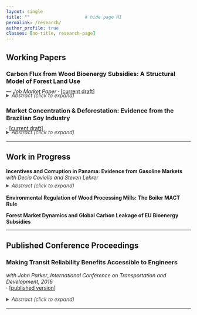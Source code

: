 ```yaml
---
layout: single
title: ""                     # hide page H1
permalink: /research/
author_profile: true
classes: [no-title, research-page]
---
```


## Working Papers

### Carbon Flux from Wood Bioenergy Subsidies: A Structural Model of Forest Land Use  
<p style="margin: -0.50rem 0 0.20rem 0; font-weight: 400;">— <em>Job Market Paper</em> · [<a href="/assets/jmp_bioenergy.pdf" target="_blank" rel="noopener noreferrer">current draft</a>]</p>
<details style="margin: -0.55rem 0 1.00rem 0; padding-top: 0; border-top: 0;">
  <summary style="font-weight: 400; color: #444;"><em>Abstract (click to expand)</em></summary>
Wood bioenergy offers one path to reduce carbon emissions from fossil energy and has become an important energy source in the U.K. and EU-27, driven largely by subsidies. At the smokestack, burning wood emits more CO<sub>2</sub> than coal, so any climate benefit depends on its impact on forest carbon flux. I study the effects of these subsidies on forests in the U.S. South, the world’s main export region of wood bioenergy, to assess whether they have delivered climate benefits. I develop a dynamic structural model which unifies land use and harvesting decisions while incorporating local oligopsony power of mills over landowners. The model is estimated on a panel of 5.1 million land plots built from remote sensing data on land use, tree harvesting, and forest biomass accumulation. The results show most exported wood comes from new harvests without offsetting increases in planting rates, leading to net deforestation, lower forest carbon stocks, and reduced annual carbon sequestration. The impact is substantial: in 2024, the estimated loss in annual sequestration equals 1.4 percent of U.K. emissions, and by 2050 the social cost of the lost forest carbon reaches $53 billion. What looked bad at the smokestack is worse once the forest response is measured. Spatial variation in the results suggests that location-based sourcing restrictions could reverse this result and deliver climate benefits.
</details>

### Market Concentration & Deforestation: Evidence from the Brazilian Soy Industry  
<p style="margin: -0.50rem 0 0.20rem 0; font-weight: 400;">· [<a href="/assets/BrazilianSoya_BDR.pdf" target="_blank" rel="noopener noreferrer">current draft</a>]</p>
<details style="margin: -0.55rem 0 1.00rem 0; padding-top: 0; border-top: 0;">
  <summary style="font-weight: 400; color: #444;"><em>Abstract (click to expand)</em></summary>
The Brazilian soy industry is a leading cause of deforestation in several major biomes, including the Amazon, yet little is known about how market structure affects land-use outcomes. This paper exploits the 2014 acquisition and merger of two major soy exporters by China’s state-owned firm COFCO to estimate the causal effects of buyer concentration on farmgate soy prices, production, and deforestation. Using a municipality-level panel from 2006–2018 linking supply-chain data, administrative data, and MapBiomas deforestation records, I implement a staggered event-study design to estimate local impacts of the merger. Results show a short-run increase in farmgate prices where buyer concentration rose — an unexpected effect consistent with strategic mutual forbearance among oligopsonists. In contrast, when COFCO enters new markets, I find that increased competition leads to sustained price increases and lower deforestation. One likely mechanism is COFCO’s deforestation-free sourcing commitments.
</details>

<hr style="margin: 0.80rem 0 1.00rem;">

## Work in Progress
**Incentives and Corruption in Panama: Evidence from Gasoline Markets**  
  *with Decio Coviello and Steven Lehrer*
  <details style="margin: -0.55rem 0 1.00rem 0; padding-top: 0; border-top: 0;">
  <summary style="font-weight: 400; color: #444;"><em>Abstract (click to expand)</em></summary>
  This paper studies the misuse of public funds using transaction-level data from Panama’s national
  fuel card program, covering over two million purchases by government employees. We document both
  passive waste, arising from weak cost-minimization incentives, and active misuse, where employees
  personally benefit. We use the fuel programs rules to develop waste and misuse measures and exploit
  two distinct sources of variation in the incentives to misuse funds. A local price shock from a merger
  involving the contracted fuel supplier reduces misuse across most agencies, whereas, national fuel price
  shocks driven by exogenous oil market events increase it. We develop an economic model of expected
  profit and detection risk to explain these behavioral responses and their heterogeneity across agencies.
  Our estimates imply an elasticity of supply of stolen fuels between 2.7 and 4.6, meaning that a 10%
  rise in fuel prices increases stolen fuel by 27-46%.
  </details>

**Environmental Regulation of Wood Processing Mills: The Boiler MACT Rule**  

**Forest Market Dynamics and Global Carbon Leakage of EU Bioenergy Subsidies**  

<hr style="margin: 0.80rem 0 1.00rem;">

## Published Conference Proceedings

### Making Transit Reliability Benefits Accessible to Engineers  
*with John Parker*, *International Conference on Transportation and Development, 2016*  
<span style="font-weight:normal;">· [<a href="https://ascelibrary.org/doi/10.1061/9780784479926.051" target="_blank">published version</a>]</span>  

  <details style="margin: 0.15rem 0 1.00rem 0; padding-top: 0; border-top: 0;">
  <summary style="font-weight: 400; color: #444;"><em>Abstract (click to expand)</em></summary>
  Advances in measuring the intangible costs and benefits of transportation are being made but economic cost-benefit models used to analyze transportation infrastructure projects have not kept up. There are new benefit categories that existing transportation cost-benefit models do not include. One example is the benefit of travel time reliability. This paper summarizes the results of 30 studies of reliability and synthesizes them into a reliability ratio that can be used in transit cost-benefit analysis. By interpreting and standardizing reliability research the paper shows how cutting edge transportation research can be made available to engineering and planning professionals in their planning and design decisions. The value of reliability is implemented in a cost-benefit and risk analysis model and is freely available as a spreadsheet from the authors.
  </details>

<hr style="margin: 0.80rem 0 1.00rem;">
